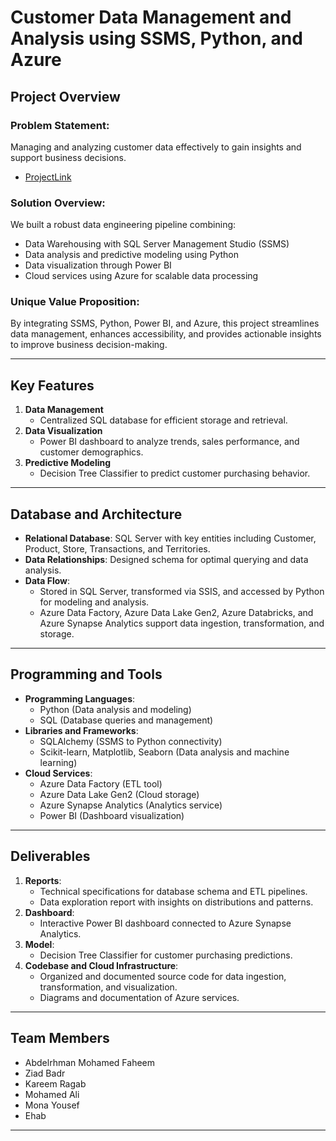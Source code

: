 # Customer Data Management and Analysis using SSMS, Python, and Azure

## Project Overview
### Problem Statement:
Managing and analyzing customer data effectively to gain insights and support business decisions.
- [ProjectLink](https://drive.google.com/drive/folders/1qoJCuItGXsH42NXFXnOj_CyvRbC5aEy9)
  

### Solution Overview:
We built a robust data engineering pipeline combining:
- Data Warehousing with SQL Server Management Studio (SSMS)
- Data analysis and predictive modeling using Python
- Data visualization through Power BI
- Cloud services using Azure for scalable data processing

### Unique Value Proposition:
By integrating SSMS, Python, Power BI, and Azure, this project streamlines data management, enhances accessibility, and provides actionable insights to improve business decision-making.

---

## Key Features
1. **Data Management**  
   - Centralized SQL database for efficient storage and retrieval.
2. **Data Visualization**  
   - Power BI dashboard to analyze trends, sales performance, and customer demographics.
3. **Predictive Modeling**  
   - Decision Tree Classifier to predict customer purchasing behavior.

---

## Database and Architecture
- **Relational Database**: SQL Server with key entities including Customer, Product, Store, Transactions, and Territories.
- **Data Relationships**: Designed schema for optimal querying and data analysis.
- **Data Flow**:
  - Stored in SQL Server, transformed via SSIS, and accessed by Python for modeling and analysis.
  - Azure Data Factory, Azure Data Lake Gen2, Azure Databricks, and Azure Synapse Analytics support data ingestion, transformation, and storage.

---

## Programming and Tools
- **Programming Languages**:
  - Python (Data analysis and modeling)
  - SQL (Database queries and management)
- **Libraries and Frameworks**:
  - SQLAlchemy (SSMS to Python connectivity)
  - Scikit-learn, Matplotlib, Seaborn (Data analysis and machine learning)
- **Cloud Services**:
  - Azure Data Factory (ETL tool)
  - Azure Data Lake Gen2 (Cloud storage)
  - Azure Synapse Analytics (Analytics service)
  - Power BI (Dashboard visualization)

---

## Deliverables
1. **Reports**:
   - Technical specifications for database schema and ETL pipelines.
   - Data exploration report with insights on distributions and patterns.
2. **Dashboard**:
   - Interactive Power BI dashboard connected to Azure Synapse Analytics.
3. **Model**:
   - Decision Tree Classifier for customer purchasing predictions.
4. **Codebase and Cloud Infrastructure**:
   - Organized and documented source code for data ingestion, transformation, and visualization.
   - Diagrams and documentation of Azure services.

---

## Team Members
- Abdelrhman Mohamed Faheem  
- Ziad Badr  
- Kareem Ragab  
- Mohamed Ali  
- Mona Yousef  
- Ehab  

---

 
